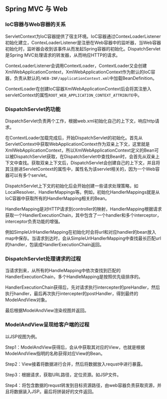 ## Spring MVC 与 Web

### IoC容器与Web容器的关系

ServletContext为IoC容器提供了宿主环境。IoC容器通过ContexLoaderListener初始化建立，ContexLoaderListener是注册在Web容器中的监听器，当Web容器初始化时，监听器会收到该事件从而发起Spring容器的初始化。DispatchServlet是Spring MVC处理请求的转发器，从而响应HTTP的请求。

ContexLoaderListener会调用ContextLoader，ContextLoader又会创建XmlWebApplicationContext，XmlWebApplicationContext作为默认的IoC容器，负责从默认的`/WEB-INF/applicationContext.xml`中加载BeanDefinition。

ContextLoader在创建IoC容器XmlWebApplicationContext后会将其注册入servletContext的属性`ROOT_WEB_APPLICATION_CONTEXT_ATTRIBUTE`中。


### DispatchServlet的功能

DispatchServlet负责两个工作，根据web.xml初始化自己的上下文，响应http请求。

在ContextLoader加载完成后，开始DispatchServlet的初始化。首先从ServletContext中获取WebApplicationContext作为双亲上下文，这里就是XmlWebApplicationContext，所以XmlWebApplicationContext定义的Bean可以被DispatchServlet获取，在DispatchServlet中查找Bean时，会首先从双亲上下文中查找。获取双亲上下文后，DispatchServlet会创建自己的上下文，并且将其注册进ServletContext的属性中，属性名为该servlet相关的，因为一个Web容器可以有多个servlet。

DispatchServlet上下文的初始化后会开始创建一些请求处理策略，如LocalResolver、HandlerMappings等。例如，初始化HandlerMappings就是从IoC容器中获取所有的HandlerMapping相关的Bean。

HandlerMapping是对HTTP请求到controller的映射，HandlerMapping根据请求获取一个HandlerExecutionChain，其中包含了一个handler和多个interceptor，interceptor负责功能的增强。

例如SimpleUrlHandlerMapping在初始化时会将url和对应handler的bean放入map中保存。当请求到达时，会从SimpleUrlHandlerMapping中查找最长匹配url的handler，包装成HandlerExecutionChain返回。

### DispatchServlet处理请求的过程

当请求到来，从所有的HandleMapping中依次查找到匹配的HandlerExecutionChain，多个HandleMapping是按照优先级排序的。

HandlerExecutionChain获得后，先对请求执行intercepter的preHandler，然后执行handler，最后再次执行intercepter的postHandler，得到最终的ModelAndView对象。

最后根据ModelAndView渲染视图并返回。

### ModelAndView呈现给客户端的过程

以JSP视图为例。

Step1：ModelAndView获得后，会从中获取其对应的View，也就是根据ModelAndView指明的名称获得对应View的Bean。 

Step2：View接着将数据进行合并，然后将数据放入requst中进行暴露。

Step3：根据请求，获取URL路径，定位资源。如JSP文件。
 
Step4：将包含数据的requst转发到目标资源路径，由web容器负责获取资源，并且将数据装入JSP。最后将拼装好的文件返回。